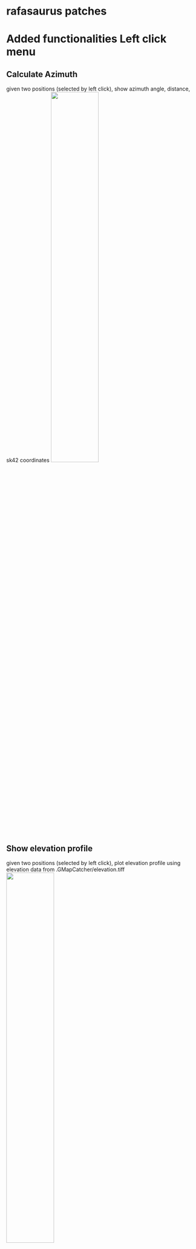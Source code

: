 # rafasaurus patches

# Added functionalities Left click menu #

## Calculate Azimuth ##
given two positions (selected by left click), show azimuth angle, distance, sk42 coordinates
<img src="https://github.com/rafasaurus/gmapcatcher/blob/master/images_doc/calculate_azimuth.png" width="50%" height="50%">

## Show elevation profile ##
given two positions (selected by left click), plot elevation profile using elevation data from .GMapCatcher/elevation.tiff
<img src="https://github.com/rafasaurus/gmapcatcher/blob/master/images_doc/elevation_profile.png" width="50%" height="50%">

## Sk42Calculator ##
just interactable simple sk42calculator for general usage

## Edit marker ##
move the nearest marker from mouse position

## Calculate intersection ##
given two camera positions (selected by left click), insert predefined azimuth angles (insertable) of cameras, calculate the target
<img src="https://github.com/rafasaurus/gmapcatcher/blob/master/images_doc/calculate_intersection.png" width="50%" height="50%">
# Modified functionalities #

## Add marker from left click menu
ability to add markers using input cordinates, both wgs84 and sk42
ability to change marker color
<img src="https://github.com/rafasaurus/gmapcatcher/blob/master/images_doc/add_marker.png" width="50%" height="50%">

## Add marker with current point
first select the marker with left click then use "add marker with current point" from right click menu
given compass angle and distance, it will caluclate and insert new marker's position 
<img src="https://github.com/rafasaurus/gmapcatcher/blob/master/images_doc/add_marker_with_current_point.png" width="50%" height="50%">

## Getting the elevation data ##
download geotiff from https://search.earthdata.nasa.gov/
merge multiple geotiffs with oqgis" software, output file must be elevation.tiff in .GMapCatcher

### troubleshooting packages ##
for arch linux "import gobject" install "python2-gobject2" package with pacman

## Overview ##

GMapCatcher is an offline maps viewer. It can display maps from many providers such as:

[CloudMade](http://maps.cloudmade.com/), [OpenStreetMap](http://www.openstreetmap.org/), [Yahoo Maps](http://maps.yahoo.com/), [Bing Maps](http://www.bing.com/maps/), [Nokia Maps](http://maps.nokia.com), ~~SkyVector~~, ~~Google Map~~.

It displays them using a custom GUI. User can view the maps while offline. GMapCatcher doesn't depend on the map's JavaScript.

GMapCatcher is written in Python 2.7 & PyGTK, can run on Linux, Windows and Mac OSX.

![https://raw.githubusercontent.com/heldersepu/gmapcatcher/wiki/snapshot.gif](https://raw.githubusercontent.com/heldersepu/gmapcatcher/wiki/snapshot.gif)

You can find a list of improvements and latest features in the [Changelog](https://github.com/heldersepu/GMapCatcher/blob/master/changelog.md)

## Download ##

https://github.com/heldersepu/GMapCatcher/releases

or

```
$ git clone https://github.com/heldersepu/gmapcatcher
```


## Usage ##

See the [User Guide](https://github.com/heldersepu/GMapCatcher/blob/wiki/User_Guide.md) for more details.


**maps.py** is a gui program used to browse google map. With the **offline** toggle button unchecked,  it can download google map tiles automatically. Once the file downloaded, it will reside on user's hard disk and needn't to be downloaded again any more, there is an optional "Force update" if the tile is older than 24 hours, it will be re-downloaded.

**download.py** is a downloader tool that can be used to download map tiles without gui. **maps** can use files it downloaded without configuration.

Below is an example using **download.py**:
```
$ download.py --location="Paris, France" --max-zoom=16 --min-zoom=0 --latrange=2.0 --lngrange=2.0
```

## Files ##
Linux:
```
$HOME/.GMapCatcher/*
```

Windows:
```
%UserProfile%/.GMapCatcher/*
```

## Dependencies ##

Windows users are highly recommended to download the [latest Windows installer](https://github.com/heldersepu/GMapCatcher/releases).
This installer contains all required packages, works well on XP, Vista, Win 7, 8 & 10 .
For a complete list of tested OS, see wiki [Tested Operating Systems](https://github.com/heldersepu/GMapCatcher/blob/wiki/TestedOperatingSystems.md).


If you choose to run directly from sources you must have all dependencies, see wiki: 
https://github.com/heldersepu/GMapCatcher/blob/wiki/devEnv.md
or see [win_install](win_install.md) for windows.

